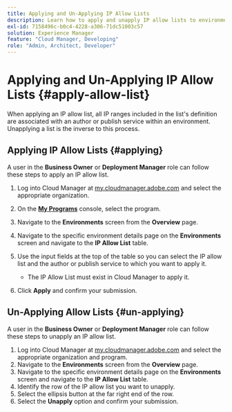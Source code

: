 ```yaml
---
title: Applying and Un-Applying IP Allow Lists 
description: Learn how to apply and unapply IP allow lists to environments.
exl-id: 7158496c-b0c4-4228-a306-71dc51003c57
solution: Experience Manager
feature: "Cloud Manager, Developing"
role: "Admin, Architect, Developer"
---
```


# Applying and Un-Applying IP Allow Lists {#apply-allow-list}

When applying an IP allow list, all IP ranges included in the list's definition are associated with an author or publish service within an environment. Unapplying a list is the inverse to this process.

## Applying IP Allow Lists {#applying}

A user in the **Business Owner** or **Deployment Manager** role can follow these steps to apply an IP allow list.

1. Log into Cloud Manager at [my.cloudmanager.adobe.com](https://my.cloudmanager.adobe.com/) and select the appropriate organization.

1. On the **[My Programs](/help/implementing/cloud-manager/navigation.md#my-programs)** console, select the program.
1. Navigate to the **Environments** screen from the **Overview** page.
1. Navigate to the specific environment details page on the **Environments** screen and navigate to the **IP Allow List** table.
1. Use the input fields at the top of the table so you can select the IP allow list and the author or publish service to which you want to apply it.
   * The IP Allow List must exist in Cloud Manager to apply it.
1. Click **Apply** and confirm your submission.

## Un-Applying Allow Lists {#un-applying}

A user in the **Business Owner** or **Deployment Manager** role can follow these steps to unapply an IP allow list.

1. Log into Cloud Manager at [my.cloudmanager.adobe.com](https://my.cloudmanager.adobe.com/) and select the appropriate organization and program.
1. Navigate to the **Environments** screen from the **Overview** page.
1. Navigate to the specific environment details page on the **Environments** screen and navigate to the **IP Allow List** table.
1. Identify the row of the IP allow list you want to unapply.
1. Select the ellipsis button at the far right end of the row.
1. Select the **Unapply** option and confirm your submission.
